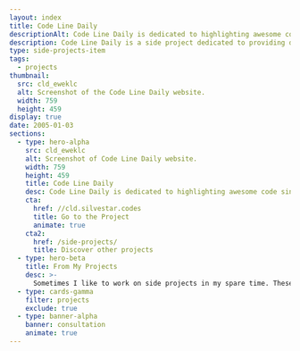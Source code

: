 ```yaml
---
layout: index
title: Code Line Daily
descriptionAlt: Code Line Daily is dedicated to highlighting awesome code single-liners.
description: Code Line Daily is a side project dedicated to providing daily single-liners to help developers improve skills and knowledge in the field of web development.
type: side-projects-item
tags:
  - projects
thumbnail:
  src: cld_eweklc
  alt: Screenshot of the Code Line Daily website.
  width: 759
  height: 459
display: true
date: 2005-01-03
sections:
  - type: hero-alpha
    src: cld_eweklc
    alt: Screenshot of Code Line Daily website.
    width: 759
    height: 459
    title: Code Line Daily
    desc: Code Line Daily is dedicated to highlighting awesome code single-liners.
    cta:
      href: //cld.silvestar.codes
      title: Go to the Project
      animate: true
    cta2:
      href: /side-projects/
      title: Discover other projects
  - type: hero-beta
    title: From My Projects
    desc: >-
      Sometimes I like to work on side projects in my spare time. These are my other open-source side projects.
  - type: cards-gamma
    filter: projects
    exclude: true
  - type: banner-alpha
    banner: consultation
    animate: true
---
```

